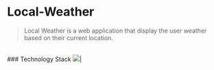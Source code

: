 # Local-Weather

> Local Weather is a web application that display the user weather based on their current location.

<br>
### Technology Stack
<img src="https://www.w3.org/html/logo/downloads/HTML5_Logo.svg">|
